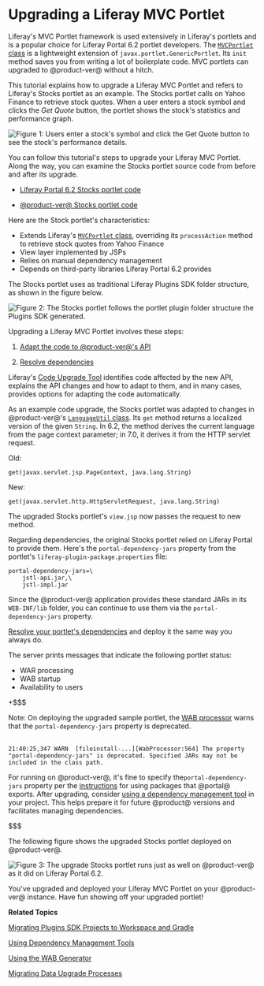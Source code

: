 # Upgrading a Liferay MVC Portlet [](id=upgrading-a-liferay-mvc-portlet)

Liferay's MVC Portlet framework is used extensively in Liferay's portlets and is
a popular choice for Liferay Portal 6.2 portlet developers. The
[`MVCPortlet` class](@platform-ref@/7.0-latest/javadocs/portal-kernel/com/liferay/portal/kernel/portlet/bridges/mvc/MVCPortlet.html)
is a lightweight extension of `javax.portlet.GenericPortlet`. Its `init` method
saves you from writing a lot of boilerplate code. MVC portlets can upgraded
to @product-ver@ without a hitch. 

This tutorial explains how to upgrade a Liferay MVC Portlet and refers to
Liferay's Stocks portlet as an example.  The Stocks portlet calls on Yahoo
Finance to retrieve stock quotes. When a user enters a stock symbol and clicks
the *Get Quote* button, the portlet shows the stock's statistics and
performance graph. 

![Figure 1: Users enter a stock's symbol and click the *Get Quote* button to see the stock's performance details.](../../../../images/upgrading-portlets-stocks-portlet-view-6-2.png)

You can follow this tutorial's steps to upgrade your Liferay MVC Portlet. Along
the way, you can examine the Stocks portlet source code from before and after
its upgrade.

-   [Liferay Portal 6.2 Stocks portlet code](https://dev.liferay.com/documents/10184/656312/stocks-portlet-pre-7-0-upgrade.zip)

-   [@product-ver@ Stocks portlet code](https://dev.liferay.com/documents/10184/656312/stocks-portlet-post-7-0-upgrade.zip)

Here are the Stock portlet's characteristics: 

-   Extends Liferay's [`MVCPortlet` class](@platform-ref@/7.0-latest/javadocs/portal-kernel/com/liferay/portal/kernel/portlet/bridges/mvc/MVCPortlet.html),
    overriding its `processAction` method 
    to retrieve stock quotes from Yahoo Finance
-   View layer implemented by JSPs
-   Relies on manual dependency management
-   Depends on third-party libraries Liferay Portal 6.2 provides 

The Stocks portlet uses as traditional Liferay Plugins SDK folder structure, as shown in the figure below. 

![Figure 2: The Stocks portlet follows the portlet plugin folder structure the Plugins SDK generated.](../../../../images/upgrading-portlets-stocks-portlet-anatomy.png)

Upgrading a Liferay MVC Portlet involves these steps:

1.  [Adapt the code to @product-ver@'s API](/develop/tutorials/-/knowledge_base/7-1/adapting-to-liferay-7s-api-with-the-code-upgrade-tool)

2.  [Resolve dependencies](/develop/tutorials/-/knowledge_base/7-1/resolving-a-plugins-dependencies)

Liferay's 
[Code Upgrade Tool](/develop/tutorials/-/knowledge_base/7-1/adapting-to-liferay-7s-api-with-the-code-upgrade-tool)
identifies code affected by the new API, explains the API changes and how to
adapt to them, and in many cases, provides options for adapting the code
automatically. 

As an example code upgrade, the Stocks portlet was adapted to changes in
@product-ver@'s 
[`LanguageUtil` class](@platform-ref@/7.0-latest/javadocs/portal-kernel/com/liferay/portal/kernel/language/LanguageUtil.html).
Its `get` method returns a localized version of the given `String`. In 6.2, the
method derives the current language from the page context parameter; in 7.0, it
derives it from the HTTP servlet request.

Old:

    get(javax.servlet.jsp.PageContext, java.lang.String)
 
New:

    get(javax.servlet.http.HttpServletRequest, java.lang.String)
 
The upgraded Stocks portlet's `view.jsp` now passes the request to new method.

Regarding dependencies, the original Stocks portlet relied on Liferay Portal to
provide them.  Here's the `portal-dependency-jars` property from the portlet's
`liferay-plugin-package.properties` file:

    portal-dependency-jars=\
        jstl-api.jar,\
        jstl-impl.jar

Since the @product-ver@ application provides these standard JARs in its
`WEB-INF/lib` folder, you can continue to use them via the
`portal-dependency-jars` property. 

[Resolve your portlet's dependencies](/develop/tutorials/-/knowledge_base/7-1/resolving-a-plugins-dependencies)
and deploy it the same way you always do. 

The server prints messages that indicate the following portlet status:

-   WAR processing
-   WAB startup
-   Availability to users

+$$$

Note: On deploying the upgraded sample portlet, the
[WAB processor](/develop/tutorials/-/knowledge_base/7-0/using-the-wab-generator)
warns that the `portal-dependency-jars` property is deprecated. 
<br>
<br>

    21:40:25,347 WARN  [fileinstall-...][WabProcessor:564] The property "portal-dependency-jars" is deprecated. Specified JARs may not be included in the class path.

For running on @product-ver@, it's fine to specify the`portal-dependency-jars`
property per the
[instructions](resolving-a-plugins-dependencies#using-packages-liferay-portal-exports)
for using packages that @portal@ exports. After upgrading, consider
[using a dependency management tool](/develop/tutorials/-/knowledge_base/7-0/resolving-a-plugins-dependencies#managing-dependencies-with-ivy)
in your project. This helps prepare it for future @product@ versions and
facilitates managing dependencies.

$$$

The following figure shows the upgraded Stocks portlet deployed on
@product-ver@. 

![Figure 3: The upgrade Stocks portlet runs just as well on @product-ver@ as it did on Liferay Portal 6.2.](../../../../images/upgrading-portlets-stocks-portlet-upgraded.png)

You've upgraded and deployed your Liferay MVC Portlet on your @product-ver@
instance. Have fun showing off your upgraded portlet!

**Related Topics**

[Migrating Plugins SDK Projects to Workspace and Gradle](/develop/tutorials/-/knowledge_base/7-0/migrating-traditional-plugins-to-workspace-web-applications)

[Using Dependency Management Tools](/develop/tutorials/-/knowledge_base/7-1/resolving-a-plugins-dependencies#managing-dependencies-with-ivy)

[Using the WAB Generator](/develop/tutorials/-/knowledge_base/7-0/using-the-wab-generator)

[Migrating Data Upgrade Processes](/develop/tutorials/-/knowledge_base/7-0/optimizing-app-upgrade-processes)
